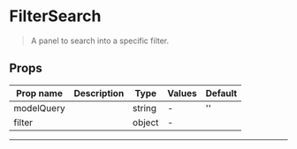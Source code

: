 # FilterSearch

> A panel to search into a specific filter.

## Props

| Prop name  | Description | Type   | Values | Default |
| ---------- | ----------- | ------ | ------ | ------- |
| modelQuery |             | string | -      | ''      |
| filter     |             | object | -      |         |

---
